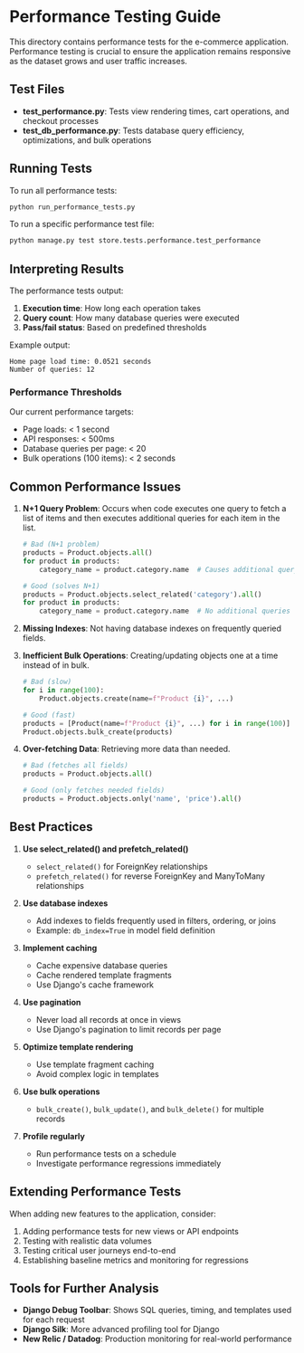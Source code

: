 # Performance Testing Guide

This directory contains performance tests for the e-commerce application. Performance testing is crucial to ensure the application remains responsive as the dataset grows and user traffic increases.

## Test Files

- **test_performance.py**: Tests view rendering times, cart operations, and checkout processes
- **test_db_performance.py**: Tests database query efficiency, optimizations, and bulk operations

## Running Tests

To run all performance tests:

```bash
python run_performance_tests.py
```

To run a specific performance test file:

```bash
python manage.py test store.tests.performance.test_performance
```

## Interpreting Results

The performance tests output:

1. **Execution time**: How long each operation takes
2. **Query count**: How many database queries were executed
3. **Pass/fail status**: Based on predefined thresholds

Example output:
```
Home page load time: 0.0521 seconds
Number of queries: 12
```

### Performance Thresholds

Our current performance targets:

- Page loads: < 1 second
- API responses: < 500ms
- Database queries per page: < 20
- Bulk operations (100 items): < 2 seconds

## Common Performance Issues

1. **N+1 Query Problem**: Occurs when code executes one query to fetch a list of items and then executes additional queries for each item in the list.

   ```python
   # Bad (N+1 problem)
   products = Product.objects.all()
   for product in products:
       category_name = product.category.name  # Causes additional query for each product
   
   # Good (solves N+1)
   products = Product.objects.select_related('category').all()
   for product in products:
       category_name = product.category.name  # No additional queries
   ```

2. **Missing Indexes**: Not having database indexes on frequently queried fields.

3. **Inefficient Bulk Operations**: Creating/updating objects one at a time instead of in bulk.

   ```python
   # Bad (slow)
   for i in range(100):
       Product.objects.create(name=f"Product {i}", ...)
   
   # Good (fast)
   products = [Product(name=f"Product {i}", ...) for i in range(100)]
   Product.objects.bulk_create(products)
   ```

4. **Over-fetching Data**: Retrieving more data than needed.

   ```python
   # Bad (fetches all fields)
   products = Product.objects.all()
   
   # Good (only fetches needed fields)
   products = Product.objects.only('name', 'price').all()
   ```

## Best Practices

1. **Use select_related() and prefetch_related()**
   - `select_related()` for ForeignKey relationships
   - `prefetch_related()` for reverse ForeignKey and ManyToMany relationships

2. **Use database indexes**
   - Add indexes to fields frequently used in filters, ordering, or joins
   - Example: `db_index=True` in model field definition

3. **Implement caching**
   - Cache expensive database queries
   - Cache rendered template fragments
   - Use Django's cache framework

4. **Use pagination**
   - Never load all records at once in views
   - Use Django's pagination to limit records per page

5. **Optimize template rendering**
   - Use template fragment caching
   - Avoid complex logic in templates

6. **Use bulk operations**
   - `bulk_create()`, `bulk_update()`, and `bulk_delete()` for multiple records

7. **Profile regularly**
   - Run performance tests on a schedule
   - Investigate performance regressions immediately

## Extending Performance Tests

When adding new features to the application, consider:

1. Adding performance tests for new views or API endpoints
2. Testing with realistic data volumes
3. Testing critical user journeys end-to-end
4. Establishing baseline metrics and monitoring for regressions

## Tools for Further Analysis

- **Django Debug Toolbar**: Shows SQL queries, timing, and templates used for each request
- **Django Silk**: More advanced profiling tool for Django
- **New Relic / Datadog**: Production monitoring for real-world performance 